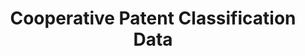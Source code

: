 ---
layout: default
bigquery: https://console.cloud.google.com/bigquery?p=patents-public-data&d=cpc&page=dataset
citation: '“Cooperative Patent Classification” by the EPO and USPTO, for public use. '
contributors: EPO, USPTO
cost: None
description: Cooperative Patent Classification Data contains the scheme and definitions
  of the Cooperative Patent Classification system for classifying patent documents.
  The CPC is the result of a partnership between the EPO and the USPTO in their joint
  effort to develop a common, internationally compatible classification system for
  technical documents, in particular patent publications, which will be used by both
  offices in the patent granting process
documentation: https://www.cooperativepatentclassification.org/cpcSchemeAndDefinitions
last_edit: Mon, 04 Apr 2022 19:07:06 GMT
location: https://www.cooperativepatentclassification.org/index
maintained_by: USPTO, EPO
schema_fields: '[''date_revised'', ''child_groups'', ''applicationReferences'', ''definition'',
  ''sizeCache'', ''breakdownCode'', ''status'', ''children'', ''application_references'',
  ''titlePart'', ''symbol'', ''childGroups'', ''dateRevised'', ''level'', ''breakdown_code'',
  ''notAllocatable'', ''additional_only'', ''glossary'', ''informativeReferences'',
  ''title_part'', ''parents'', ''residualReferences'', ''limitingReferences'', ''limiting_references'',
  ''title_full'', ''not_allocatable'', ''ipcConcordant'', ''ipc_concordant'', ''informative_references'',
  ''residual_references'', ''titleFull'', ''synonyms'']'
shortname: cooperative_patent_classification
tags:
- patents
- science
title: Cooperative Patent Classification Data
uuid: 984374a7-16e9-4b35-9445-458daceb01bf
---